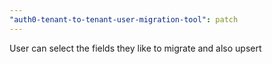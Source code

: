 ```yaml
---
"auth0-tenant-to-tenant-user-migration-tool": patch
---
```


User can select the fields they like to migrate and also upsert
